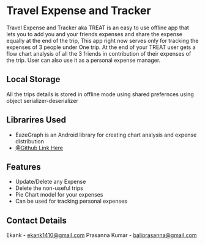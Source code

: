 
# Travel Expense and Tracker

Travel Expense and Tracker aka TREAT is an easy 
to use offline app that lets you to add you and 
your friends expenses and share the expense equally
 at the end of the trip, This app right now serves 
 only for tracking the expenses of 3 people under 
 One trip. At the end of your TREAT user gets a flow
  chart analysis of all the 3 friends in contribution
   of their expenses of the trip. User can also use 
   it as a personal expense manager. 
   
## Local Storage
All the trips details is stored in offline mode using shared prefernces using object serializer-deserializer

## Librarires Used
 - EazeGraph is an Android library for creating chart analysis and expense distribution
- [@Github Link Here]((https://github.com/paulroehr/EazeGraph)) 

## Features

- Update/Delete any Expense 
- Delete the non-useful trips
- Pie Chart model for your expenses
- Can be used for tracking personal expenses
  
## Contact Details

Ekank - ekank1410@gmail.com
Prasanna Kumar - baliprasanna@gmail.com

